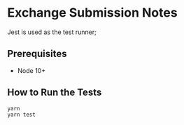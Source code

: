 # Exchange Submission Notes

Jest is used as the test runner;

## Prerequisites

* Node 10+

## How to Run the Tests

```
yarn
yarn test
```